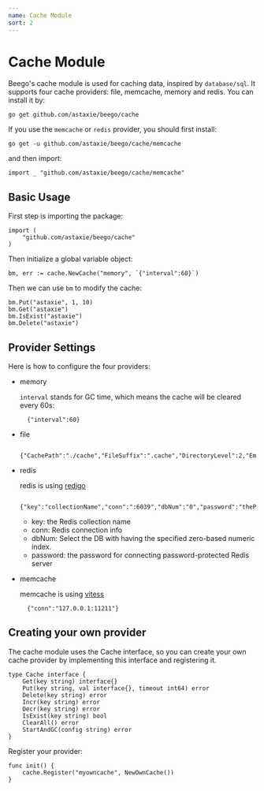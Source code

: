 ```yaml
---
name: Cache Module
sort: 2
---
```


# Cache Module

Beego's cache module is used for caching data, inspired by `database/sql`. It supports four cache providers: file, memcache, memory and redis. You can install it by:

	go get github.com/astaxie/beego/cache

If you use the `memcache` or `redis` provider, you should first install:

	go get -u github.com/astaxie/beego/cache/memcache

and then import:

	import _ "github.com/astaxie/beego/cache/memcache"

## Basic Usage

First step is importing the package:

	import (
		"github.com/astaxie/beego/cache"
	)

Then initialize a global variable object:

	bm, err := cache.NewCache("memory", `{"interval":60}`)

Then we can use `bm` to modify the cache:

	bm.Put("astaxie", 1, 10)
	bm.Get("astaxie")
	bm.IsExist("astaxie")
	bm.Delete("astaxie")

## Provider Settings

Here is how to configure the four providers:

- memory

	`interval` stands for GC time, which means the cache will be cleared every 60s:

		{"interval":60}

- file

		{"CachePath":"./cache","FileSuffix":".cache","DirectoryLevel":2,"EmbedExpiry":120}

- redis

	redis is using [redigo](https://github.com/garyburd/redigo/tree/master/redis)

		{"key":"collectionName","conn":":6039","dbNum":"0","password":"thePassWord"}
	
	* key: the Redis collection name
	* conn: Redis connection info
	* dbNum: Select the DB with having the specified zero-based numeric index.
	* password: the password for connecting password-protected Redis server


- memcache

	memcache is using [vitess](http://code.google.com/p/vitess/go/memcache)

		{"conn":"127.0.0.1:11211"}

## Creating your own provider

The cache module uses the Cache interface, so you can create your own cache provider by implementing this interface and registering it.

	type Cache interface {
		Get(key string) interface{}
		Put(key string, val interface{}, timeout int64) error
		Delete(key string) error
		Incr(key string) error
		Decr(key string) error
		IsExist(key string) bool
		ClearAll() error
		StartAndGC(config string) error
	}

Register your provider:

	func init() {
		cache.Register("myowncache", NewOwnCache())
	}
